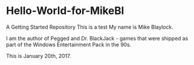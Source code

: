 # Hello-World-for-MikeBl
A Getting Started Repository
This is a test
My name is Mike Blaylock.

I am the author of Pegged and Dr. BlackJack - games that were shipped as part of the Windows Entertainment Pack in the 90s.

This is January 20th, 2017.
